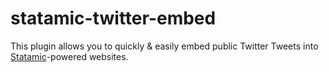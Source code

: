 statamic-twitter-embed
======================

This plugin allows you to quickly &amp; easily embed public Twitter Tweets into [Statamic](http://statamic.com)-powered websites.
